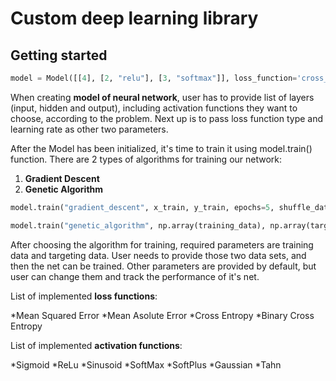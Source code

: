 # Custom deep learning library

## Getting started

```python
model = Model([[4], [2, "relu"], [3, "softmax"]], loss_function='cross_entropy', learning_rate=0.001)
```

When creating **model of neural network**, user has to provide list of layers (input, hidden and output), including activation functions they want to choose, according to the problem. Next up is to pass loss function type and learning rate as other two parameters.

After the Model has been initialized, it's time to train it using model.train() function. There are 2 types of algorithms for training our network: 
1. **Gradient Descent**
2. **Genetic Algorithm**

```python
model.train("gradient_descent", x_train, y_train, epochs=5, shuffle_data=True, batch_size=10)
```

```python
model.train("genetic_algorithm", np.array(training_data), np.array(targets), epochs=5, shuffle_data=True, batch_size=10)
```

After choosing the algorithm for training, required parameters are training data and targeting data. User needs to provide those two data sets, and then the net can be trained. Other parameters are provided by default, but user can change them and track the performance of it's net.

List of implemented **loss functions**:

*Mean Squared Error
*Mean Asolute Error
*Cross Entropy
*Binary Cross Entropy

List of implemented **activation functions**:

*Sigmoid
*ReLu
*Sinusoid
*SoftMax
*SoftPlus
*Gaussian
*Tahn
